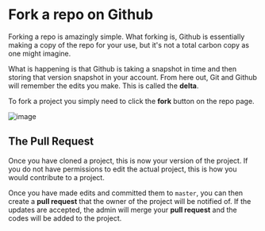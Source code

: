 # Fork a repo on Github

Forking a repo is amazingly simple. What forking is, Github is essentially making a copy of the repo for your use, but it's not a total carbon copy as one might imagine.

What is happening is that Github is taking a snapshot in time and then storing that version snapshot in your account. From here out, Git and Github will remember the edits you make. This is called the **delta**.

To fork a project you simply need to click the **fork** button on the repo page.

![image](http://i.imgur.com/mDYVhkX.png)

## The Pull Request

Once you have cloned a project, this is now your version of the project. If you do not have permissions to edit the actual project, this is how you would contribute to a project.

Once you have made edits and committed them to `master`, you can then create a **pull request** that the owner of the project will be notified of. If the updates are accepted, the admin will merge your **pull request** and the codes will be added to the project.
